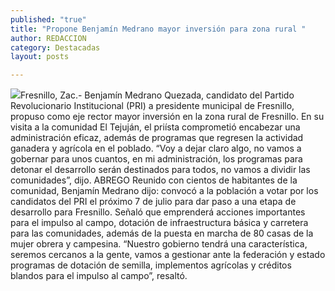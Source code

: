 ```yaml
---
published: "true"
title: "Propone Benjamín Medrano mayor inversión para zona rural "
author: REDACCION
category: Destacadas
layout: posts

---
```


![](http://i.imgur.com/yUgTlDQm.jpg)Fresnillo, Zac.- Benjamín Medrano Quezada, candidato del Partido Revolucionario Institucional (PRI) a presidente municipal de Fresnillo, propuso como eje rector mayor inversión en la zona rural de Fresnillo.
En su visita a la comunidad El Tejuján, el priísta comprometió encabezar una administración eficaz, además de programas que regresen la actividad ganadera y agrícola en el poblado.
“Voy a dejar claro algo, no vamos a gobernar para unos cuantos, en mi administración, los programas para detonar el desarrollo serán destinados para todos, no vamos a dividir las comunidades”, dijo.
ABREGO
Reunido con cientos de habitantes de la comunidad, Benjamín Medrano dijo: convocó a la población a votar por los candidatos del PRI el próximo 7 de julio para dar paso a una etapa de desarrollo para Fresnillo.
Señaló que emprenderá acciones importantes para el impulso al campo, dotación de infraestructura básica y carretera para las comunidades, además de la puesta en marcha de 80 casas de la mujer obrera y campesina.
“Nuestro gobierno tendrá una característica, seremos cercanos a la gente, vamos a gestionar ante la federación y estado programas de dotación de semilla, implementos agrícolas y créditos blandos para el impulso al campo”, resaltó.




